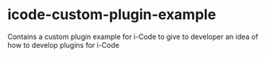 # icode-custom-plugin-example
Contains a custom plugin example for i-Code to give to developer an idea of how to develop plugins for i-Code
